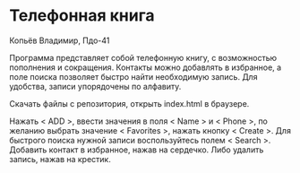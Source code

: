 # Телефонная книга

Копьёв Владимир, Пдо-41

Программа представляет собой телефонную книгу, с возможностью пополнения и сокращения. Контакты можно добавлять в избранное, а поле поиска позволяет быстро найти необходимую запись. Для удобства, записи упорядочены по алфавиту.

Скачать файлы с репозитория, открыть index.html в браузере.

Нажать < ADD >, ввести значения в поля < Name > и < Phone >, по желанию выбрать значение < Favorites >, нажать кнопку < Create >. Для быстрого поиска нужной записи воспользуйтесь полем < Search >. Добавить контакт в избранное, нажав на сердечко. Либо удалить запись, нажав на крестик.
